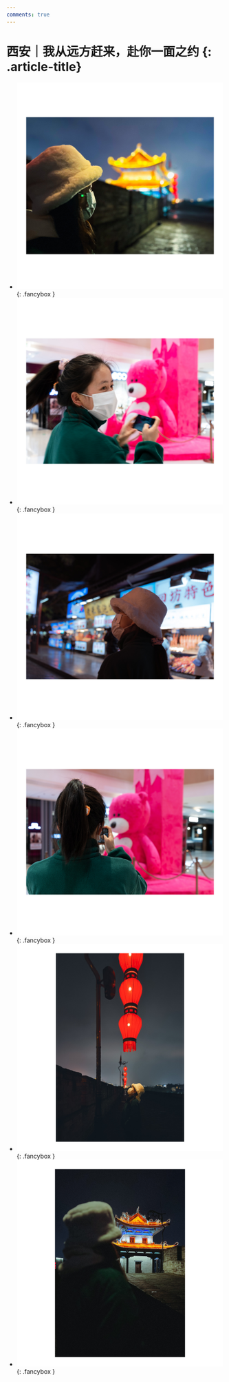 ```yaml
---
comments: true
---
```


# 西安｜我从远方赶来，赴你一面之约 {: .article-title}

<div class="grid cards" markdown>

- [![Image](IMG_5329.jpg)](IMG_5329.jpg){: .fancybox }
- [![Image](IMG_5353.jpg)](IMG_5353.jpg){: .fancybox }
- [![Image](IMG_5355.jpg)](IMG_5355.jpg){: .fancybox }
- [![Image](IMG_5351.jpg)](IMG_5351.jpg){: .fancybox }
- [![Image](IMG_5327.jpg)](IMG_5327.jpg){: .fancybox }
- [![Image](IMG_5331.jpg)](IMG_5331.jpg){: .fancybox }

</div>